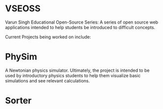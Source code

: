 # VSEOSS
Varun Singh Educational Open-Source Series: A series of open source web applications intended to help students be introduced to difficult concepts.

Current Projects being worked on include:

# PhySim
A Newtonian physics simulator. Ultimately, the project is intended to be used by introductory physics students to help them visualize basic simulations and see relevant calculations.

# Sorter
